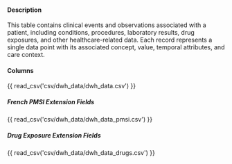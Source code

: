 #### Description
This table contains clinical events and observations associated with a patient, including conditions, procedures, laboratory results, drug exposures, and other healthcare-related data. 
Each record represents a single data point with its associated concept, value, temporal attributes, and care context.

#### Columns
{{ read_csv('csv/dwh_data/dwh_data.csv') }}

##### French PMSI Extension Fields
{{ read_csv('csv/dwh_data/dwh_data_pmsi.csv') }}

##### Drug Exposure Extension Fields
{{ read_csv('csv/dwh_data/dwh_data_drugs.csv') }}

